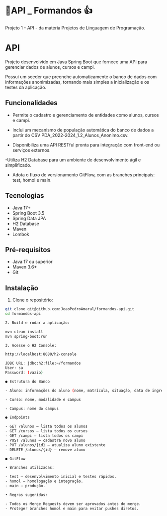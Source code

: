 # 🤏API _ Formandos 👍
Projeto 1 - API - da matéria Projetos de Linguagem de Programação. 

# API

Projeto desenvolvido em Java Spring Boot que fornece uma API para gerenciar dados de alunos, cursos e campi.

Possui um seeder que preenche automaticamente o banco de dados com informações anonimizadas, tornando mais simples a inicialização e os testes da aplicação.

## Funcionalidades

- Permite o cadastro e gerenciamento de entidades como alunos, cursos e campi.

- Inclui um mecanismo de população automática do banco de dados a partir do CSV PDA_2022-2024_1.2_Alunos_Anonimo.csv.

- Disponibiliza uma API RESTful pronta para integração com front-end ou serviços externos.

-Utiliza H2 Database para um ambiente de desenvolvimento ágil e simplificado.

- Adota o fluxo de versionamento GitFlow, com as branches principais: test, homol e main.

## Tecnologias

- Java 17+
- Spring Boot 3.5
- Spring Data JPA
- H2 Database
- Maven
- Lombok

## Pré-requisitos

- Java 17 ou superior
- Maven 3.6+
- Git

## Instalação

1. Clone o repositório:

```bash
git clone git@github.com:JoaoPedroAmaral/formandos-api.git
cd formandos-api

2. Build e rodar a aplicação:

mvn clean install
mvn spring-boot:run

3. Acesse o H2 Console:

http://localhost:8080/h2-console

JDBC URL: jdbc:h2:file:~/formandos
User: sa
Password: (vazio)

● Estrutura do Banco

- Aluno: informações do aluno (nome, matrícula, situação, data de ingresso, curso)

- Curso: nome, modalidade e campus

- Campus: nome do campus

● Endpoints

- GET /alunos – lista todos os alunos
- GET /cursos – lista todos os cursos
- GET /campi – lista todos os campi
- POST /alunos – cadastra novo aluno
- PUT /alunos/{id} – atualiza aluno existente
- DELETE /alunos/{id} – remove aluno

● GitFlow

• Branches utilizadas:

- test – desenvolvimento inicial e testes rápidos.
- homol – homologação e integração.
- main – produção.

• Regras sugeridas:

- Todos os Merge Requests devem ser aprovados antes do merge.
- Proteger branches homol e main para evitar pushes diretos.
